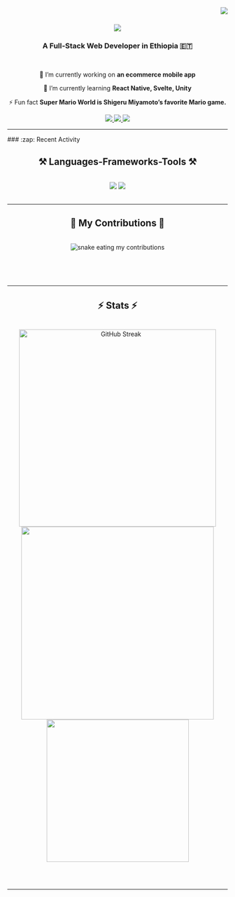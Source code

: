<img align="right" src="https://visitor-badge.laobi.icu/badge?page_id=ElnatanSamuel.ElnatanSamuel" />

<h1 align="center">
  <img src="https://readme-typing-svg.herokuapp.com/?font=Righteous&size=35&center=true&vCenter=true&width=500&height=70&duration=4000&lines=Hi+There!+👋;+I'm+Elnatan+Samuel!;" />
</h1>

<h3 align="center">A Full-Stack Web Developer in Ethiopia 🇪🇹</h3>

<br/>

<div align="center">
 
 🔭 I’m currently working on **an ecommerce mobile app**
 
 🌱 I’m currently learning **React Native, Svelte, Unity**

⚡ Fun fact **Super Mario World is Shigeru Miyamoto’s favorite Mario game.**

 </div>
 
<div align="center"> 
  <a href="elnatan23samuel@gmail.com">
    <img src="https://img.shields.io/badge/Gmail-333333?style=for-the-badge&logo=gmail&logoColor=red" />
  </a>
  <a href="https://www.linkedin.com/in/elnatansamuel999" target="_blank">
    <img src="https://img.shields.io/badge/LinkedIn-0077B5?style=for-the-badge&logo=linkedin&logoColor=white" target="_blank" />
  </a>
  <a href="https://elnatansamueldev.com" target="_blank">
     <img src="https://img.shields.io/badge/Portfolio-FF5722?style=for-the-badge&logo=todoist&logoColor=white" target="_blank" /> <!-- sqlite, safari, google-chrome are other good icon options -->
  </a>
</div>

 <hr/>
 ### :zap: Recent Activity
 <!--START_SECTION:activity-->

 <br />
 
<h2 align="center">⚒️ Languages-Frameworks-Tools ⚒️</h2>
<br/>
<div align="center">
    <img src="https://skillicons.dev/icons?i=javascript,react,nodejs,express,mongodb,svelte" />
    <img src="https://skillicons.dev/icons?i=html,css,vscode,github,figma,tailwind,git" /><br>
</div>

<br/>
<hr/>

<div align="center">
  <h2>🐍 My Contributions 🐍</h2>
  <br>
  <img alt="snake eating my contributions" src="https://raw.githubusercontent.com/ElnatanSamuel/ElnatanSamuel/output/github-contribution-grid-snake.svg" />
  
  <br/><br/><br/>
</div>

<hr/>

<h2 align="center">⚡ Stats ⚡</h2>
<br>
<div align=center>
<a href="https://git.io/streak-stats"><img width=450 src="https://streak-stats.demolab.com?user=ElnatanSamuel&theme=radical&hide_border=true" alt="GitHub Streak" /></a> 
  <img width=440 src="https://github-readme-stats.vercel.app/api?username=ElnatanSamuel&show_icons=true&theme=radical" />
  <br/>
  <img width=325 align="center" src="https://github-readme-stats.vercel.app/api/top-langs/?username=ElnatanSamuel&layout=donut&theme=radical" />
</div>

<br/><br/>

<hr/>

<br/>

<br/>

